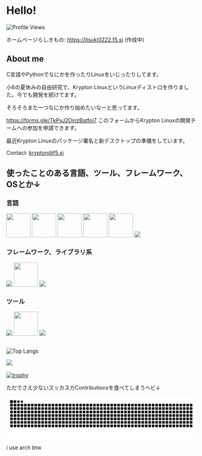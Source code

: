 # Hello!

![Profile Views](https://komarev.com/ghpvc/?username=Itsuki0222&color=blue)

ホームページらしきもの: https://itsuki0222.f5.si (作成中)

## About me

C言語やPythonでなにかを作ったりLinuxをいじったりしてます。

小6の夏休みの自由研究で、Krypton LinuxというLinuxディストロを作りました。今でも開発を続けてます。

そろそろまた一つなにか作り始めたいなーと思ってます。

https://forms.gle/TkPyJ2DinzBatfoj7
このフォームからKrypton Linuxの開発チームへの参加を申請できます。

最近Krypton Linuxのパッケージ署名と新デスクトップの準備をしています。

Contact: krypton@f5.si

## 使ったことのある言語、ツール、フレームワーク、OSとか↓

### 言語

<p>
    <img src="https://cdn.jsdelivr.net/npm/@programming-languages-logos/c@0.0.3/c.svg" width=64px height=64px>
    <img src="https://cdn.jsdelivr.net/npm/programming-languages-logos@0.0.3/src/cpp/cpp.svg" width=64px height=64px>
    <img src="https://cdn.jsdelivr.net/npm/@programming-languages-logos/python@0.0.0/python.svg" width=64px height=64px>
    <img src="https://cdn.jsdelivr.net/npm/programming-languages-logos/src/javascript/javascript.png" height=64px width=64px>
    <img src="https://cdn.jsdelivr.net/npm/programming-languages-logos@0.0.3/src/html/html.svg" width=64px height=64px>
    <img src="https://static.cdnlogo.com/logos/c/18/css.svg" width=64px height-64px>
</p>

### フレームワーク、ライブラリ系

<p>
    <img src="https://static.cdnlogo.com/logos/q/43/qt.svg" height=64px width=auto>
    <img src="https://static.cdnlogo.com/logos/e/44/electron.svg" width=64px height=64px>
    <img src="https://upload.wikimedia.org/wikipedia/commons/b/b2/Bootstrap_logo.svg" height=64px width=auto>
</p>

### ツール

<p>
    <img src="https://static.cdnlogo.com/logos/g/15/git-icon.svg" heignt=64px width=64px>
    <img src="https://raw.githubusercontent.com/rdimascio/icons/932c4cf6c9e2031abeca1c164baa0f76785c16fe/icons/github.svg" height=64px width=64px>
    <img src="https://static.cdnlogo.com/logos/n/68/npm.svg" height=64px width=auto>
</p>

## 

<img alt="Top Langs" height="150px" src="https://github-readme-stats.vercel.app/api/top-langs/?username=Itsuki0222&layout=compact&count_private=true&show_icons=true&theme=tokyonight" />

![](https://github-profile-summary-cards.vercel.app/api/cards/profile-details?username=Itsuki0222&theme=2077)

[![trophy](https://github-profile-trophy.vercel.app/?username=Itsuki0222&theme=onedark)](https://github-profile-trophy.vercel.app/?username=ryo-ma&theme=tokyonight)

ただでさえ少ないスッカスカContributionsを食べてしまうヘビ↓

<picture>
  <source media="(prefers-color-scheme: dark)" srcset="https://raw.githubusercontent.com/Itsuki0222/Itsuki0222/main/img/snake-dark.svg">
  <source media="(prefers-color-scheme: light)" srcset="https://raw.githubusercontent.com/Itsuki0222/Itsuki0222/main/img/snake.svg">
  <img alt="github contribution grid snake animation" src="https://raw.githubusercontent.com/Itsuki0222/Itsuki0222/main/img/snake.svg">
</picture>





i use arch btw
